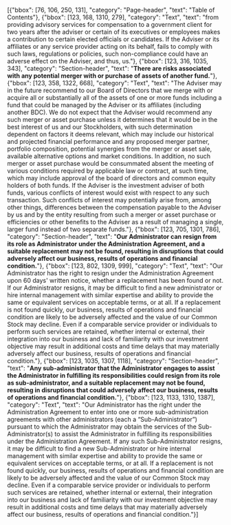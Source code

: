 [{"bbox": [76, 106, 250, 131], "category": "Page-header", "text": "Table of Contents"}, {"bbox": [123, 168, 1310, 279], "category": "Text", "text": "from providing advisory services for compensation to a government client for two years after the adviser or certain of its executives or employees makes a contribution to certain elected officials or candidates. If the Adviser or its affiliates or any service provider acting on its behalf, fails to comply with such laws, regulations or policies, such non-compliance could have an adverse effect on the Adviser, and thus, us."}, {"bbox": [123, 316, 1035, 343], "category": "Section-header", "text": "**There are risks associated with any potential merger with or purchase of assets of another fund.**"}, {"bbox": [123, 358, 1322, 668], "category": "Text", "text": "The Adviser may in the future recommend to our Board of Directors that we merge with or acquire all or substantially all of the assets of one or more funds including a fund that could be managed by the Adviser or its affiliates (including another BDC). We do not expect that the Adviser would recommend any such merger or asset purchase unless it determines that it would be in the best interest of us and our Stockholders, with such determination dependent on factors it deems relevant, which may include our historical and projected financial performance and any proposed merger partner, portfolio composition, potential synergies from the merger or asset sale, available alternative options and market conditions. In addition, no such merger or asset purchase would be consummated absent the meeting of various conditions required by applicable law or contract, at such time, which may include approval of the board of directors and common equity holders of both funds. If the Adviser is the investment adviser of both funds, various conflicts of interest would exist with respect to any such transaction. Such conflicts of interest may potentially arise from, among other things, differences between the compensation payable to the Adviser by us and by the entity resulting from such a merger or asset purchase or efficiencies or other benefits to the Adviser as a result of managing a single, larger fund instead of two separate funds."}, {"bbox": [123, 705, 1301, 786], "category": "Section-header", "text": "**Our Administrator can resign from its role as Administrator under the Administration Agreement, and a suitable replacement may not be found, resulting in disruptions that could adversely affect our business, results of operations and financial condition.**"}, {"bbox": [123, 802, 1309, 999], "category": "Text", "text": "Our Administrator has the right to resign under the Administration Agreement upon 60 days' written notice, whether a replacement has been found or not. If our Administrator resigns, it may be difficult to find a new administrator or hire internal management with similar expertise and ability to provide the same or equivalent services on acceptable terms, or at all. If a replacement is not found quickly, our business, results of operations and financial condition are likely to be adversely affected and the value of our Common Stock may decline. Even if a comparable service provider or individuals to perform such services are retained, whether internal or external, their integration into our business and lack of familiarity with our investment objective may result in additional costs and time delays that may materially adversely affect our business, results of operations and financial condition."}, {"bbox": [123, 1035, 1307, 1118], "category": "Section-header", "text": "**Any sub-administrator that the Administrator engages to assist the Administrator in fulfilling its responsibilities could resign from its role as sub-administrator, and a suitable replacement may not be found, resulting in disruptions that could adversely affect our business, results of operations and financial condition.**"}, {"bbox": [123, 1133, 1310, 1387], "category": "Text", "text": "Our Administrator has the right under the Administration Agreement to enter into one or more sub-administration agreements with other administrators (each a “Sub-Administrator”) pursuant to which the Administrator may obtain the services of the Sub-Administrator(s) to assist the Administrator in fulfilling its responsibilities under the Administration Agreement. If any such Sub-Administrator resigns, it may be difficult to find a new Sub-Administrator or hire internal management with similar expertise and ability to provide the same or equivalent services on acceptable terms, or at all. If a replacement is not found quickly, our business, results of operations and financial condition are likely to be adversely affected and the value of our Common Stock may decline. Even if a comparable service provider or individuals to perform such services are retained, whether internal or external, their integration into our business and lack of familiarity with our investment objective may result in additional costs and time delays that may materially adversely affect our business, results of operations and financial condition."}]